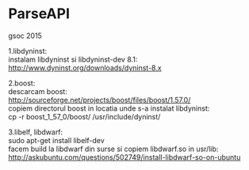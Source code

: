 # ParseAPI
gsoc 2015

1.libdyninst:  
instalam libdyninst si libdyninst-dev 8.1:  
http://www.dyninst.org/downloads/dyninst-8.x  

2.boost:  
descarcam boost:  
http://sourceforge.net/projects/boost/files/boost/1.57.0/  
copiem directorul boost in locatia unde s-a instalat libdyninst:  
cp -r boost_1_57_0/boost/ /usr/include/dyninst/  

3.libelf, libdwarf:  
sudo apt-get install libelf-dev  
facem build la libdwarf din surse si copiem libdwarf.so in usr/lib:  
http://askubuntu.com/questions/502749/install-libdwarf-so-on-ubuntu
